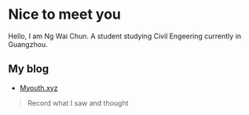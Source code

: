 # Nice to meet you
Hello, I am Ng Wai Chun. A student studying Civil Engeering currently in Guangzhou.

## My blog
- [Myouth.xyz](Myouth.xyz)

> Record what I saw and thought

